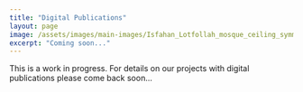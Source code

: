 ```yaml
---
title: "Digital Publications"
layout: page
image: /assets/images/main-images/Isfahan_Lotfollah_mosque_ceiling_symmetric_narrow_border.png
excerpt: "Coming soon..."
---
```


This is a work in progress. For details on our projects with digital publications please come back soon...